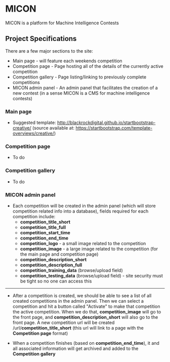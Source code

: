 # MICON #

MICON is a platform for Machine Intelligence Contests

## Project Specifications ##

There are a few major sections to the site:

* Main page - will feature each weekends competition
* Competition page - Page hosting all of the details of the currently active competition
* Competition gallery - Page listing/linking to previously complete competitions
* MICON admin panel - An admin panel that facilitates the creation of a new contest (in a sense MICON is a CMS for machine intelligence contests)

### Main page ###

* Suggested template: http://blackrockdigital.github.io/startbootstrap-creative/ (source available at: https://startbootstrap.com/template-overviews/creative/)

### Competition page ###

* To do

### Competition gallery ###

* To do

### MICON admin panel ###

* Each competition will be created in the admin panel (which will store competition related info into a database), fields required for each competition include:
    * **competition_title_short**
    * **competition_title_full**
    * **competition_start_time**
    * **competition_end_time**
    * **competition_logo** - a small image related to the competition
    * **competition_image** - a large image related to the competition (for the main page and competition page)
    * **competition_description_short**
    * **competition_description_full**
    * **competition_training_data** (browse/upload field)
    * **competition_testing_data** (browse/upload field) - site security must be tight so no one can access this

------

* After a competition is created, we should be able to see a list of all created competitions in the admin panel. Then we can select a competition and hit a button called "Activate" to make that competition the active competition. When we do that, **competition_image** will go to the front page, and **competition_description_short** will also go to the front page. A new competition url will be created /url/**competition_title_short** (this url will link to a page with the **Competition page** format)

* When a competition finishes (based on **competition_end_time**), it and all associated information will get archived and added to the **Competition gallery**